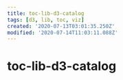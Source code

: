 ```yaml
---
title: toc-lib-d3-catalog
tags: [d3, lib, toc, viz]
created: '2020-07-13T03:01:35.250Z'
modified: '2020-07-14T11:03:11.088Z'
---
```


# toc-lib-d3-catalog
